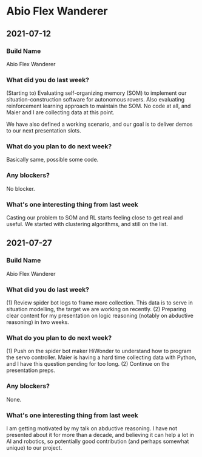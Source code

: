 Abio Flex Wanderer
==================
2021-07-12
----------
### Build Name
Abio Flex Wanderer
### What did you do last week?
(Starting to) Evaluating self-organizing memory (SOM) to implement our situation-construction software for autonomous rovers. Also evaluating reinforcement learning approach to maintain the SOM. No code at all, and Maier and I are collecting data at this point.

We have also defined a working scenario, and our goal is to deliver demos to our next presentation slots.
### What do you plan to do next week?
Basically same, possible some code.
### Any blockers?
No blocker.
### What's one interesting thing from last week
Casting our problem to SOM and RL starts feeling close to get real and useful. We started with clustering algorithms, and still on the list.


2021-07-27
----------
### Build Name
Abio Flex Wanderer
### What did you do last week?
(1) Review spider bot logs to frame more collection. This data is to serve in situation modelling, the target we are working on recently. (2) Preparing clear content for my presentation on logic reasoning (notably on abductive reasoning) in two weeks.
### What do you plan to do next week?
(1) Push on the spider bot maker HiWonder to understand how to program the servo controller. Maier is having a hard time collecting data with Python, and I have this question pending for too long. (2) Continue on the presentation preps.
### Any blockers?
None.
### What's one interesting thing from last week
I am getting motivated by my talk on abductive reasoning. I have not presented about it for more than a decade, and believing it can help a lot in AI and robotics, so potentially good contribution (and perhaps somewhat unique) to our project.

